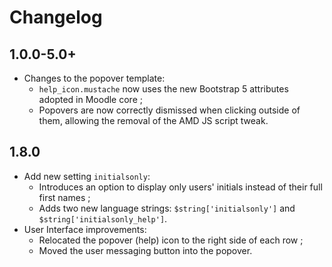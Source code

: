 # Changelog

## 1.0.0-5.0+

- Changes to the popover template:
  - `help_icon.mustache` now uses the new Bootstrap 5 attributes adopted in Moodle core ;
  - Popovers are now correctly dismissed when clicking outside of them, allowing the removal of the AMD JS script tweak.

## 1.8.0

- Add new setting `initialsonly`:
  - Introduces an option to display only users' initials instead of their full first names ;
  - Adds two new language strings: `$string['initialsonly']` and `$string['initialsonly_help']`.
- User Interface improvements:
  - Relocated the popover (help) icon to the right side of each row ;
  - Moved the user messaging button into the popover.
